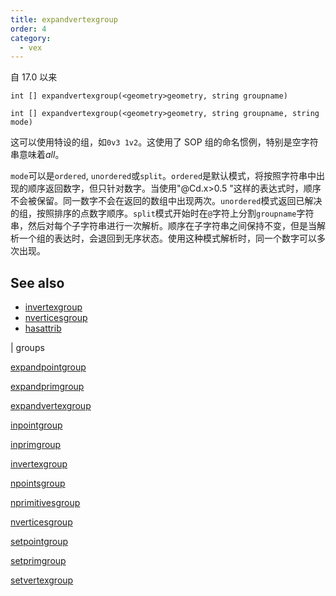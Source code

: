 ```yaml
---
title: expandvertexgroup
order: 4
category:
  - vex
---
```


自 17.0 以来

`int [] expandvertexgroup(<geometry>geometry, string groupname)`

`int [] expandvertexgroup(<geometry>geometry, string groupname, string mode)`

这可以使用特设的组，如`0v3 1v2`。这使用了 SOP 组的命名惯例，特别是空字符串意味着*all*。

`mode`可以是`ordered`, `unordered`或`split`。`ordered`是默认模式，将按照字符串中出现的顺序返回数字，但只针对数字。当使用"@Cd.x>0.5 "这样的表达式时，顺序不会被保留。同一数字不会在返回的数组中出现两次。`unordered`模式返回已解决的组，按照排序的点数字顺序。`split`模式开始时在`@`字符上分割`groupname`字符串，然后对每个子字符串进行一次解析。顺序在子字符串之间保持不变，但是当解析一个组的表达时，会退回到无序状态。使用这种模式解析时，同一个数字可以多次出现。

## See also

- [invertexgroup](invertexgroup.html)
- [nverticesgroup](nverticesgroup.html)
- [hasattrib](hasattrib.html)

|
groups

[expandpointgroup](expandpointgroup.html)

[expandprimgroup](expandprimgroup.html)

[expandvertexgroup](expandvertexgroup.html)

[inpointgroup](inpointgroup.html)

[inprimgroup](inprimgroup.html)

[invertexgroup](invertexgroup.html)

[npointsgroup](npointsgroup.html)

[nprimitivesgroup](nprimitivesgroup.html)

[nverticesgroup](nverticesgroup.html)

[setpointgroup](setpointgroup.html)

[setprimgroup](setprimgroup.html)

[setvertexgroup](setvertexgroup.html)
